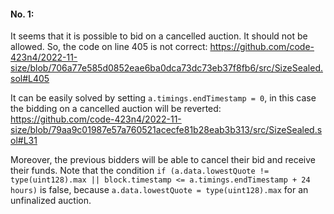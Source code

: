 #### No. 1:

It seems that it is possible to bid on a cancelled auction. It should not be allowed. 
So, the code on line 405 is not correct:
https://github.com/code-423n4/2022-11-size/blob/706a77e585d0852eae6ba0dca73dc73eb37f8fb6/src/SizeSealed.sol#L405

It can be easily solved by setting `a.timings.endTimestamp = 0`, in this case the bidding on a cancelled auction will be reverted:
https://github.com/code-423n4/2022-11-size/blob/79aa9c01987e57a760521acecfe81b28eab3b313/src/SizeSealed.sol#L31

Moreover, the previous bidders will be able to cancel their bid and receive their funds. Note that the condition `if (a.data.lowestQuote != type(uint128).max || block.timestamp <= a.timings.endTimestamp + 24 hours)` is false, because `a.data.lowestQuote = type(uint128).max` for an unfinalized auction.


